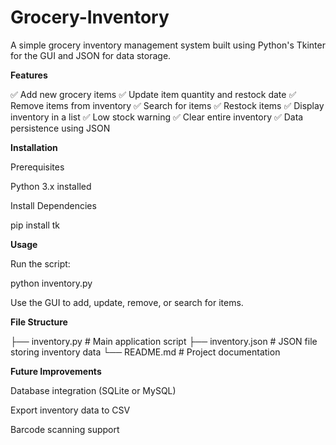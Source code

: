 # Grocery-Inventory
A simple grocery inventory management system built using Python's Tkinter for the GUI and JSON for data storage.

**Features**

✅ Add new grocery items
✅ Update item quantity and restock date
✅ Remove items from inventory
✅ Search for items
✅ Restock items
✅ Display inventory in a list
✅ Low stock warning
✅ Clear entire inventory
✅ Data persistence using JSON

**Installation**

Prerequisites

Python 3.x installed

Install Dependencies

pip install tk

**Usage**

Run the script:

python inventory.py

Use the GUI to add, update, remove, or search for items.

**File Structure**

├── inventory.py  # Main application script
├── inventory.json  # JSON file storing inventory data
└── README.md  # Project documentation

**Future Improvements**

Database integration (SQLite or MySQL)

Export inventory data to CSV

Barcode scanning support
